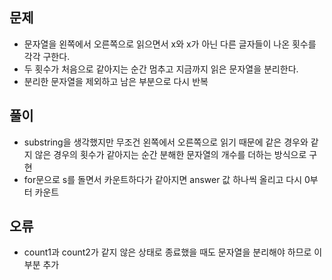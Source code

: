 ## 문제
- 문자열을 왼쪽에서 오른쪽으로 읽으면서 x와 x가 아닌 다른 글자들이 나온 횟수를 각각 구한다.
- 두 횟수가 처음으로 같아지는 순간 멈추고 지금까지 읽은 문자열을 분리한다.
- 분리한 문자열을 제외하고 남은 부분으로 다시 반복

## 풀이
- substring을 생각했지만 무조건 왼쪽에서 오른쪽으로 읽기 때문에 같은 경우와 같지 않은 경우의 횟수가 같아지는 순간 분해한 문자열의 개수를 더하는 방식으로 구현
- for문으로 s를 돌면서 카운트하다가 같아지면 answer 값 하나씩 올리고 다시 0부터 카운트

## 오류
- count1과 count2가 같지 않은 상태로 종료했을 때도 문자열을 분리해야 하므로 이 부분 추가
